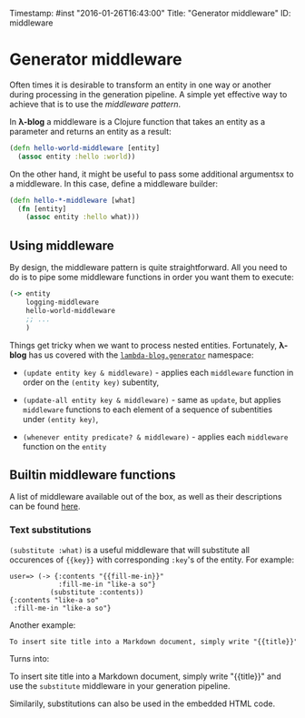 Timestamp: #inst "2016-01-26T16:43:00"
Title: "Generator middleware"
ID: middleware

# Generator middleware

Often times it is desirable to transform an entity in one way or another during processing in the generation pipeline. A simple yet effective way to achieve that is to use the *middleware pattern*.

In **λ-blog** a middleware is a Clojure function that takes an entity as a parameter and returns an entity as a result:

```clojure
(defn hello-world-middleware [entity]
  (assoc entity :hello :world))
```

On the other hand, it might be useful to pass some additional argumentsx to a middleware. In this case, define a middleware builder:

```clojure
(defn hello-*-middleware [what]
  (fn [entity]
    (assoc entity :hello what)))
```

## Using middleware

By design, the middleware pattern is quite straightforward. All you need to do is to pipe some middleware functions in order you want them to execute:

```clojure
(-> entity
    logging-middleware
    hello-world-middleware
    ;; ...
    )
```

Things get tricky when we want to process nested entities. Fortunately, **λ-blog** has us covered with the [`lambda-blog.generator`](https://idorobots.github.io/lambda-blog/api/lambda-blog.generator.html) namespace:

- `(update entity key & middleware)` - applies each `middleware` function in order on the `(entity key)` subentity,

- `(update-all entity key & middleware)` - same as `update`, but applies `middleware` functions to each element of a sequence of subentities under `(entity key)`,

- `(whenever entity predicate? & middleware)` - applies each `middleware` function on the `entity`

## Builtin middleware functions

A list of middleware available out of the box, as well as their descriptions can be found [here](https://idorobots.github.io/lambda-blog/api/lambda-blog.middleware.html).

### Text substitutions

`(substitute :what)` is a useful middleware that will substitute all occurences of `{{key}}` with corresponding `:key`'s of the entity. For example:

```clojure-repl
user=> (-> {:contents "{​{fill-me-in}}"
            :fill-me-in "like-a so"}
          (substitute :contents))
{:contents "like-a so"
 :fill-me-in "like-a so"}
```

Another example:

```markdown
To insert site title into a Markdown document, simply write "{​{title}}" and use the `substitute` middleware in your generation pipeline.
```

Turns into:

To insert site title into a Markdown document, simply write "{{title}}" and use the `substitute` middleware in your generation pipeline.

Similarily, substitutions can also be used in the embedded HTML code.
